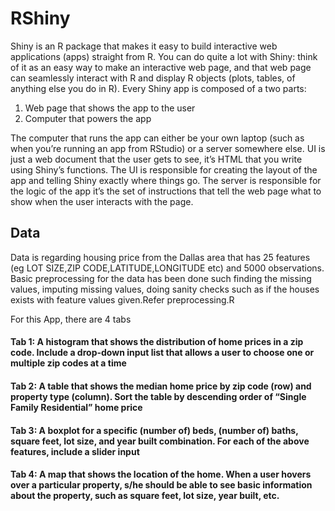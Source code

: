 # RShiny
Shiny is an R package that makes it easy to build interactive web applications (apps) straight from R. You can do quite a lot with Shiny: think of it as an easy way to make an interactive web page, and that web page can seamlessly interact with R and display R objects (plots, tables, of anything else you do in R). 
Every Shiny app is composed of a two parts:

1. Web page that shows the app to the user
2. Computer that powers the app

The computer that runs the app can either be your own laptop (such as when you’re running an app from RStudio) or a server somewhere else. 
UI is just a web document that the user gets to see, it’s HTML that you write using Shiny’s functions. The UI is responsible for creating the layout of the app and telling Shiny exactly where things go. 
The server is responsible for the logic of the app it’s the set of instructions that tell the web page what to show when the user interacts with the page.

## Data
Data is regarding housing price from the Dallas area that has 25 features (eg LOT SIZE,ZIP CODE,LATITUDE,LONGITUDE etc) and 5000 observations.
Basic preprocessing for the data has been done such finding the missing values, imputing missing values, doing sanity checks such as if the houses exists with feature values given.Refer preprocessing.R


For this App, there are 4 tabs

#### Tab 1: A histogram that shows the distribution of home prices in a zip code. Include a drop-down input list that allows a user to choose one or multiple zip codes at a time
[](Pictures/RShiny_Tab1.png)
#### Tab 2: A table that shows the median home price by zip code (row) and property type (column). Sort the table by descending order of “Single Family Residential” home price
#### Tab 3: A boxplot for a specific (number of) beds, (number of) baths, square feet, lot size, and year built combination. For each of the above features, include a slider input
#### Tab 4: A map that shows the location of the home. When a user hovers over a particular property, s/he should be able to see basic information about the property, such as square feet, lot size, year built, etc.
